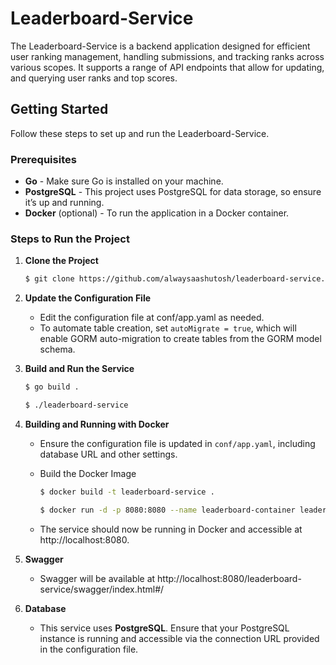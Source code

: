 # Leaderboard-Service

The Leaderboard-Service is a backend application designed for efficient user ranking management, handling submissions, and tracking ranks across various scopes. It supports a range of API endpoints that allow for updating, and querying user ranks and top scores.

## Getting Started

Follow these steps to set up and run the Leaderboard-Service.

### Prerequisites
- **Go** - Make sure Go is installed on your machine.
- **PostgreSQL** - This project uses PostgreSQL for data storage, so ensure it’s up and running.
- **Docker** (optional) - To run the application in a Docker container.

### Steps to Run the Project

1. **Clone the Project**

   ```bash
   $ git clone https://github.com/alwaysaashutosh/leaderboard-service.git 
   ```

2. **Update the Configuration File**

   - Edit the configuration file at conf/app.yaml as needed.
   - To automate table creation, set ```autoMigrate = true```, which will enable GORM auto-migration to create tables from the GORM model schema.

3. **Build and Run the Service**
   ```bash
   $ go build .

   $ ./leaderboard-service
   ```
4. **Building and Running with Docker**

   - Ensure the configuration file is updated in ```conf/app.yaml```, including database URL and other settings.

   - Build the Docker Image
     ``` bash
     $ docker build -t leaderboard-service .
     ```
     
     ``` bash
     $ docker run -d -p 8080:8080 --name leaderboard-container leaderboard-service
     ```
   
   - The service should now be running in Docker and accessible at http://localhost:8080.

5. **Swagger**
    - Swagger will be available at http://localhost:8080/leaderboard-service/swagger/index.html#/

6. **Database**
   - This service uses **PostgreSQL**. Ensure that your PostgreSQL instance is running and accessible via the connection URL provided in the configuration file.


